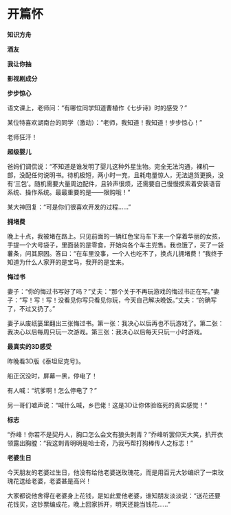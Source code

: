 # 开篇怀

**知识方舟**

**酒友**

**我让你抽**

**影视剧成分**

**步步惊心**

语文课上，老师问：“有哪位同学知道曹植作《七步诗》时的感受？” 

某位特喜欢湖南台的同学（激动）：“老师，我知道！我知道！步步惊心！” 

老师狂汗！ 

**超级婴儿**

爸妈们调侃说：“不知道是谁发明了婴儿这种外星生物。完全无法沟通，裸机一部，没配任何说明书。待机极短，两小时一充，且耗电量惊人，无法退货更换，没有‘三包’。随机需要大量周边配件，且铃声很烦，还需要自己慢慢摸索着安装语音系统、操作系统。最最重要的是——限购哦！” 

某大神回复：“可是你们很喜欢开发的过程……” 

**拥堵费**

晚上十点，我被堵在路上。只见前面的一辆红色宝马车下来一个穿着华丽的女孩，手提一个大号袋子，里面装的是零食，开始向各个车主兜售。我也饿了，买了一袋薯条，问其原因。答曰：“在车里没事，一个人也吃不了，换点儿拥堵费！”我终于知道为什么人家开的是宝马，我开的是宝来。 

**悔过书**

妻子：“你的悔过书写好了吗？”丈夫：“那个关于不再玩游戏的悔过书正在写。”妻子：“写！写！写！没看见你写只看见你玩，今天自己解决晚饭。”丈夫：“的确写了，不过又扔了。” 

妻子从废纸篓里翻出三张悔过书。第一张：我决心以后再也不玩游戏了。第二张：我决心以后每周只玩一次游戏。第三张：我决心以后每天只玩一小时游戏。 

**最真实的3D感受**

昨晚看3D版《泰坦尼克号》。 

船正沉没时，屏幕一黑，停电了！ 

有人喊：“坑爹啊！怎么停电了？” 

另一哥们嘘声说：“喊什么喊，乡巴佬！这是3D让你体验临死的真实感觉！” 

**标志**

“乔峰！你若不是契丹人，胸口怎么会文有狼头刺青？”乔峰听罢仰天大笑，扒开衣领露出胸膛：“我这刺青明明是哈士奇，乃我丐帮打狗棒传人之标志！” 

**老婆生日**

今天朋友的老婆过生日，他没有给他老婆送玫瑰花，而是用百元大钞编织了一束玫瑰花送给老婆，老婆甚是高兴！ 

大家都说他舍得在老婆身上花钱，是如此爱他老婆，谁知朋友淡淡说：“送花还要花钱买，这钞票编成花，晚上回家拆开，明天还能当钱花……”